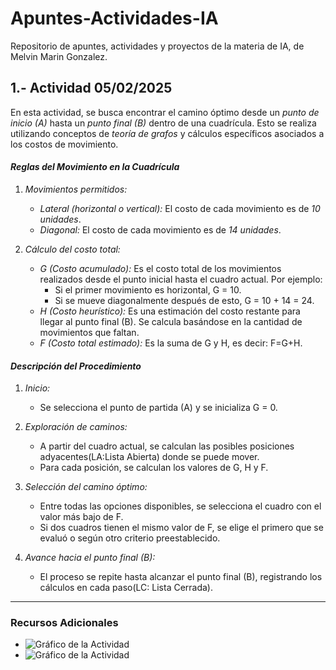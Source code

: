 # Apuntes-Actividades-IA
Repositorio de apuntes, actividades y proyectos de la materia de IA, de Melvin Marin Gonzalez.
## 1.- Actividad 05/02/2025

En esta actividad, se busca encontrar el camino óptimo desde un *punto de inicio (A)* hasta un *punto final (B)* dentro de una cuadrícula. Esto se realiza utilizando conceptos de *teoría de grafos* y cálculos específicos asociados a los costos de movimiento.
#### *Reglas del Movimiento en la Cuadrícula*

1.  *Movimientos permitidos:*
    
    -   *Lateral (horizontal o vertical):* El costo de cada movimiento es de *10 unidades*.
    -   *Diagonal:* El costo de cada movimiento es de *14 unidades*.
2.  *Cálculo del costo total:*
    
    -   *G (Costo acumulado):* Es el costo total de los movimientos realizados desde el punto inicial hasta el cuadro actual. Por ejemplo:
        -   Si el primer movimiento es horizontal, G = 10.
        -   Si se mueve diagonalmente después de esto, G = 10 + 14 = 24.
    -   *H (Costo heurístico):* Es una estimación del costo restante para llegar al punto final (B). Se calcula basándose en la cantidad de movimientos que faltan.
    -   *F (Costo total estimado):* Es la suma de G y H, es decir: F=G+H.
#### *Descripción del Procedimiento*

1.  *Inicio:*
    
    -   Se selecciona el punto de partida (A) y se inicializa G = 0.
2.  *Exploración de caminos:*
    
    -   A partir del cuadro actual, se calculan las posibles posiciones adyacentes(LA:Lista Abierta) donde se puede mover.
    -   Para cada posición, se calculan los valores de G, H y F.
3.  *Selección del camino óptimo:*
    
    -   Entre todas las opciones disponibles, se selecciona el cuadro con el valor más bajo de F.
    -   Si dos cuadros tienen el mismo valor de F, se elige el primero que se evaluó o según otro criterio preestablecido.
4.  *Avance hacia el punto final (B):*
    
    -   El proceso se repite hasta alcanzar el punto final (B), registrando los cálculos en cada paso(LC: Lista Cerrada). 
---

### Recursos Adicionales

- ![Gráfico de la Actividad](act1.jpg)
-  ![Gráfico de la Actividad](act1.1.jpg)
